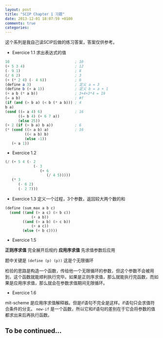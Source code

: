 ```yaml
---
layout: post
title: "SCIP Chapter 1 习题"
date: 2013-12-01 18:07:59 +0100
comments: true
categories: 
---
```


这个系列是我自己读SCIP后做的练习答案，答案仅供参考。

* Exercice 1.1 求出表达式的值

```scheme
10   							; 10
(+ 5 3 4)						; 12
(- 9 1)							; 8
(/ 6 2)							; 3
(+ (* 2 4) (- 4 6))				; 6
(define a 3)					; 定义 a = 3
(define b (+ a 1))				; 定义 b = a + 1
(+ a b (* a b))					; 3+4+3*4 = 19
(= a b)							; #f
(if (and (> b a) (< b (* a b))) ; 4
b a)							
(cond ((= a 4) 6)				; 16
      ((= b 4) (+ 6 7 a))
      (else 25))
(+ 2 (if (> b a) b a))			; 6
(* (cond ((> a b) a)			; 16
         ((< a b) b)
         (else -1))
   (+ a 1))
```
<!-- more -->
* Exercice 1.2 

```scheme
(/ (+ 5 4 (- 2 
			 (- 3
			 	(+ 6 
			 	   (/ 4 5))))) 
   (* 3 
   	  (- 6 2) 
   	  (- 2 7)))
```

* Exercice 1.3 定义一个过程，3个参数，返回较大两个数的和

```scheme
(define (sum_max a b c)
  (cond ((and (> a c) (> b c)) 
  			(+ a b))
        ((and (> a b) (> c b)) 
        	(+ a c))
    	(else (+ b c))))
```

* Exercice 1.5 

**正则序求值** 完全展开后规约
**应用序求值** 先求值参数后应用

题中关键是 `(define (p) (p))` 这是个无限循环

检验的思路是构造一个函数，传给他一个无限循环的参数，但这个参数不会被用到，这个函数就能顺利执行完毕。如果是正则序求值，那么就能执行完函数，而如果是应用序求值，那么就会在参数求值期间无限循环。

* Exercice 1.6

mit-scheme 是应用序求值解释器。但是if语句不完全是这样。if语句只会求值符合条件的分支。 `new-if` 是一个函数，所以它和if语句的差别在于它会将参数的值都求出来后再执行函数。


To be continued...
--

